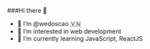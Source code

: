 ###Hi there 👋 

- 🌠 I’m @wedoscao 🇻🇳
- 👀 I’m interested in web development
- 🌱 I’m currently learning JavaScript, ReactJS



<!---
wedoscao/wedoscao is a ✨ special ✨ repository because its `README.md` (this file) appears on your GitHub profile.
You can click the Preview link to take a look at your changes.
--->
